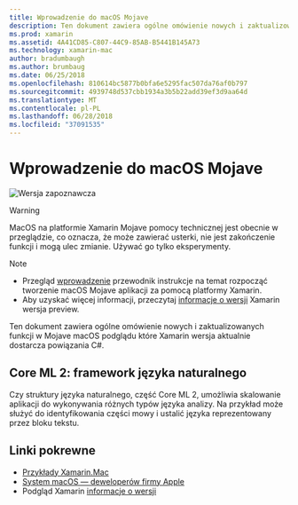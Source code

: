 ```yaml
---
title: Wprowadzenie do macOS Mojave
description: Ten dokument zawiera ogólne omówienie nowych i zaktualizowanych funkcji w Mojave macOS podglądu które Xamarin wersja aktualnie dostarcza powiązania C#.
ms.prod: xamarin
ms.assetid: 4A41CD85-C807-44C9-85AB-B5441B145A73
ms.technology: xamarin-mac
author: bradumbaugh
ms.author: brumbaug
ms.date: 06/25/2018
ms.openlocfilehash: 810614bc5877b0bfa6e5295fac507da76af0b797
ms.sourcegitcommit: 4939748d537cbb1934a3b5b22add39ef3d9aa64d
ms.translationtype: MT
ms.contentlocale: pl-PL
ms.lasthandoff: 06/28/2018
ms.locfileid: "37091535"
---
```

# <a name="introduction-to-macos-mojave"></a>Wprowadzenie do macOS Mojave

![Wersja zapoznawcza](~/media/shared/preview.png)

> [!WARNING]
> MacOS na platformie Xamarin Mojave pomocy technicznej jest obecnie w przeglądzie, co oznacza, że może zawierać usterki, nie jest zakończenie funkcji i mogą ulec zmianie. Używać go tylko eksperymenty.

> [!NOTE]
> - Przegląd [wprowadzenie](~/mac/platform/introduction-to-macos-mojave/get-started.md) przewodnik instrukcje na temat rozpocząć tworzenie macOS Mojave aplikacji za pomocą platformy Xamarin.
> - Aby uzyskać więcej informacji, przeczytaj [informacje o wersji](https://releases.xamarin.com/preview-release-xcode-10-beta/) Xamarin wersja preview.

Ten dokument zawiera ogólne omówienie nowych i zaktualizowanych funkcji w Mojave macOS podglądu które Xamarin wersja aktualnie dostarcza powiązania C#.

## <a name="core-ml-2-natural-language-framework"></a>Core ML 2: framework języka naturalnego

Czy struktury języka naturalnego, część Core ML 2, umożliwia skalowanie aplikacji do wykonywania różnych typów języka analizy. Na przykład może służyć do identyfikowania części mowy i ustalić języka reprezentowany przez bloku tekstu.

## <a name="related-links"></a>Linki pokrewne

- [Przykłady Xamarin.Mac](https://developer.xamarin.com/samples/mac/)
- [System macOS — deweloperów firmy Apple](https://developer.apple.com/macos/)
- Podgląd Xamarin [informacje o wersji](https://releases.xamarin.com/preview-release-xcode-10-beta/)
